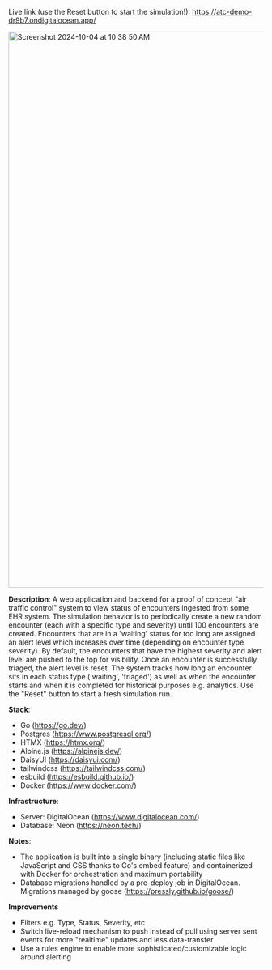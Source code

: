 Live link (use the Reset button to start the simulation!): https://atc-demo-dr9b7.ondigitalocean.app/

<img width="1099" alt="Screenshot 2024-10-04 at 10 38 50 AM" src="https://github.com/user-attachments/assets/8ef08d6a-53aa-4ccc-91a7-02327db7956d">  

**Description**: A web application and backend for a proof of concept "air traffic control" system to view status of encounters ingested from some EHR system. The simulation behavior is to periodically create a new random encounter (each with a specific type and severity) until 100 encounters are created. Encounters that are in a 'waiting' status for too long are assigned an alert level which increases over time (depending on encounter type severity). By default, the encounters that have the highest severity and alert level are pushed to the top for visibility. Once an encounter is successfully triaged, the alert level is reset. The system tracks how long an encounter sits in each status type ('waiting', 'triaged') as well as when the encounter starts and when it is completed for historical purposes e.g. analytics. Use the "Reset" button to start a fresh simulation run.

**Stack**:
- Go (https://go.dev/)
- Postgres (https://www.postgresql.org/)
- HTMX (https://htmx.org/)
- Alpine.js (https://alpinejs.dev/)
- DaisyUI (https://daisyui.com/)
- tailwindcss (https://tailwindcss.com/)
- esbuild (https://esbuild.github.io/)
- Docker (https://www.docker.com/)

**Infrastructure**:
- Server: DigitalOcean (https://www.digitalocean.com/)
- Database: Neon (https://neon.tech/)

**Notes**:
- The application is built into a single binary (including static files like JavaScript and CSS thanks to Go's embed feature) and containerized with Docker for orchestration and maximum portability
- Database migrations handled by a pre-deploy job in DigitalOcean. Migrations managed by goose (https://pressly.github.io/goose/)

**Improvements**
- Filters e.g. Type, Status, Severity, etc
- Switch live-reload mechanism to push instead of pull using server sent events for more "realtime" updates and less data-transfer
- Use a rules engine to enable more sophisticated/customizable logic around alerting
